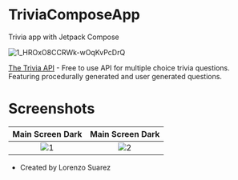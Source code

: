 # TriviaComposeApp
 Trivia app with Jetpack Compose
 
![1_HROxO8CCRWk-wOqKvPcDrQ](https://user-images.githubusercontent.com/55887438/204578506-c0acac4e-cc04-4689-97c8-f373f6b9fe03.png)


[The Trivia API](https://the-trivia-api.com/) - Free to use API for multiple choice trivia questions. Featuring procedurally generated and user generated questions.

# Screenshots
| Main Screen Dark | Main Screen Dark |
|:-:|:-:|
| ![1](https://user-images.githubusercontent.com/55887438/204578719-306bdabb-245e-449a-8db9-39092f1d1b2a.png?raw=true) | ![2](https://user-images.githubusercontent.com/55887438/204581108-c31baed9-e739-4773-9fbc-e6bbab49cfa8.png?raw=true) |


* Created by Lorenzo Suarez
